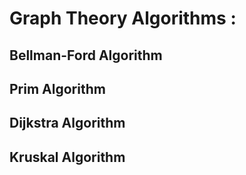 # Graph Theory Algorithms :
## Bellman-Ford Algorithm
## Prim Algorithm
## Dijkstra Algorithm
## Kruskal Algorithm
